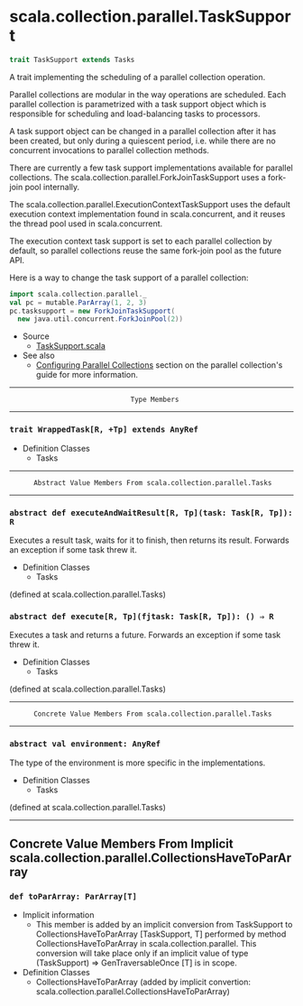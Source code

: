 
#                    scala.collection.parallel.TaskSupport                    #

```scala
trait TaskSupport extends Tasks
```

A trait implementing the scheduling of a parallel collection operation.

Parallel collections are modular in the way operations are scheduled. Each
parallel collection is parametrized with a task support object which is
responsible for scheduling and load-balancing tasks to processors.

A task support object can be changed in a parallel collection after it has been
created, but only during a quiescent period, i.e. while there are no concurrent
invocations to parallel collection methods.

There are currently a few task support implementations available for parallel
collections. The scala.collection.parallel.ForkJoinTaskSupport uses a fork-join
pool internally.

The scala.collection.parallel.ExecutionContextTaskSupport uses the default
execution context implementation found in scala.concurrent, and it reuses the
thread pool used in scala.concurrent.

The execution context task support is set to each parallel collection by
default, so parallel collections reuse the same fork-join pool as the future
API.

Here is a way to change the task support of a parallel collection:

```scala
import scala.collection.parallel._
val pc = mutable.ParArray(1, 2, 3)
pc.tasksupport = new ForkJoinTaskSupport(
  new java.util.concurrent.ForkJoinPool(2))
```

* Source
  * [TaskSupport.scala](https://github.com/scala/scala/tree/6d09a1ba5f/src/library/scala/collection/parallel/TaskSupport.scala#L1)
* See also
  * [Configuring Parallel Collections](http://docs.scala-lang.org/overviews/parallel-collections/configuration.html)
    section on the parallel collection's guide for more information.


--------------------------------------------------------------------------------
                                  Type Members
--------------------------------------------------------------------------------


### `trait WrappedTask[R, +Tp] extends AnyRef`                               ###

* Definition Classes
  * Tasks


--------------------------------------------------------------------------------
          Abstract Value Members From scala.collection.parallel.Tasks
--------------------------------------------------------------------------------


### `abstract def executeAndWaitResult[R, Tp](task: Task[R, Tp]): R`         ###

Executes a result task, waits for it to finish, then returns its result.
Forwards an exception if some task threw it.

* Definition Classes
  * Tasks

(defined at scala.collection.parallel.Tasks)


### `abstract def execute[R, Tp](fjtask: Task[R, Tp]): () ⇒ R`               ###

Executes a task and returns a future. Forwards an exception if some task threw
it.

* Definition Classes
  * Tasks

(defined at scala.collection.parallel.Tasks)


--------------------------------------------------------------------------------
          Concrete Value Members From scala.collection.parallel.Tasks
--------------------------------------------------------------------------------


### `abstract val environment: AnyRef`                                       ###

The type of the environment is more specific in the implementations.

* Definition Classes
  * Tasks

(defined at scala.collection.parallel.Tasks)


--------------------------------------------------------------------------------
Concrete Value Members From Implicit scala.collection.parallel.CollectionsHaveToParArray
--------------------------------------------------------------------------------


### `def toParArray: ParArray[T]`                                            ###

* Implicit information
  * This member is added by an implicit conversion from TaskSupport to
    CollectionsHaveToParArray [TaskSupport, T] performed by method
    CollectionsHaveToParArray in scala.collection.parallel. This conversion will
    take place only if an implicit value of type (TaskSupport) ⇒
    GenTraversableOnce [T] is in scope.
* Definition Classes
  * CollectionsHaveToParArray
(added by implicit convertion: scala.collection.parallel.CollectionsHaveToParArray)
